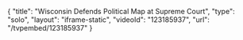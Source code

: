 {
    "title": "Wisconsin Defends Political Map at Supreme Court",
    "type": "solo",
    "layout": "iframe-static",
    "videoId": "123185937",
    "url": "\/tvpembed\/123185937"
}